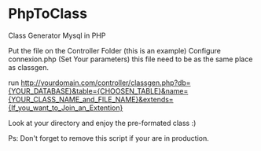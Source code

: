 # PhpToClass
Class Generator Mysql in PHP


Put the file on the Controller Folder (this is an example)
Configure connexion.php (Set Your parameters) this file need to be as the same place as classgen. 

run http://yourdomain.com/controller/classgen.php?db={YOUR_DATABASE}&table={CHOOSEN_TABLE}&name={YOUR_CLASS_NAME_and_FILE_NAME}&extends={If_you_want_to_Join_an_Extention}

Look at your directory and enjoy the pre-formated class :) 

Ps: Don't forget to remove this script if your are in production. 
